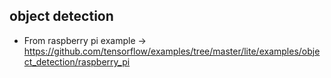 ## object detection
* From raspberry pi example -> https://github.com/tensorflow/examples/tree/master/lite/examples/object_detection/raspberry_pi